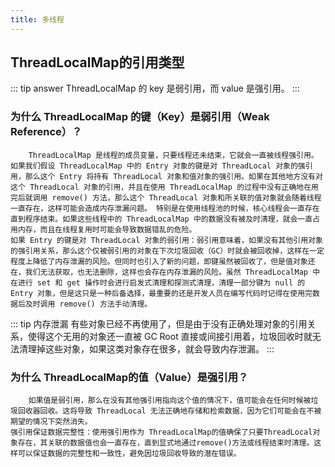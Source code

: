 ```yaml
---
title: 多线程
---
```


## ThreadLocalMap的引用类型

::: tip answer
ThreadLocalMap 的 key 是弱引用，而 value 是强引用。
::: 

### 为什么 ThreadLocalMap 的键（Key）是弱引用（Weak Reference）？
        ThreadLocalMap 是线程的成员变量，只要线程还未结束，它就会一直被线程强引用。如果我们假设 ThreadLocalMap 中的 Entry 对象的键是对 ThreadLocal 对象的强引用，那么这个 Entry 将持有 ThreadLocal 对象和值对象的强引用。如果在其他地方没有对这个 ThreadLocal 对象的引用，并且在使用 ThreadLocalMap 的过程中没有正确地在用完后就调用 remove() 方法，那么这个 ThreadLocal 对象和所关联的值对象就会随着线程一直存在，这样可能会造成内存泄漏问题。 特别是在使用线程池的时候，核心线程会一直存在直到程序结束。如果这些线程中的 ThreadLocalMap 中的数据没有被及时清理，就会一直占用内存，而且在线程复用时可能会导致数据错乱的危险。
    如果 Entry 的键是对 ThreadLocal 对象的弱引用：弱引用意味着，如果没有其他引用对象的强引用关系，那么这个仅被弱引用的对象在下次垃圾回收（GC）时就会被回收掉，这样在一定程度上降低了内存泄漏的风险。但同时也引入了新的问题，即键虽然被回收了，但是值对象还在，我们无法获取，也无法删除，这样也会存在内存泄漏的风险。虽然 ThreadLocalMap 中在进行 set 和 get 操作时会进行启发式清理和探测式清理，清理一部分键为 null 的 Entry 对象，但是这只是一种后备选择，最重要的还是开发人员在编写代码时记得在使用完数据后及时调用 remove() 方法手动清理。

::: tip 内存泄漏
有些对象已经不再使用了，但是由于没有正确处理对象的引用关系，使得这个无用的对象还一直被 GC Root 直接或间接引用着，垃圾回收时就无法清理掉这些对象，如果这类对象存在很多，就会导致内存泄漏。
::: 

### 为什么 ThreadLocalMap的值（Value）是强引用？
        如果值是弱引用，那么在没有其他强引用指向这个值的情况下，值可能会在任何时候被垃圾回收器回收。这将导致 ThreadLocal 无法正确地存储和检索数据，因为它们可能会在不被期望的情况下突然消失。
    强引用保证数据完整性：使用强引用作为 ThreadLocalMap的值确保了只要ThreadLocal对象存在，其关联的数据值也会一直存在，直到显式地通过remove()方法或线程结束时清理。这样可以保证数据的完整性和一致性，避免因垃圾回收导致的潜在错误。

